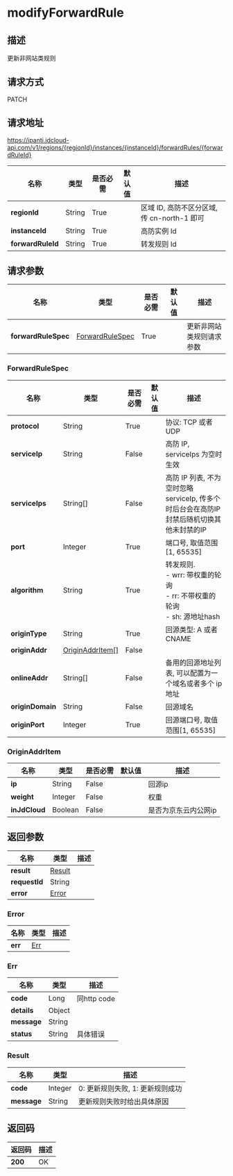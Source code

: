 # modifyForwardRule


## 描述
更新非网站类规则

## 请求方式
PATCH

## 请求地址
https://ipanti.jdcloud-api.com/v1/regions/{regionId}/instances/{instanceId}/forwardRules/{forwardRuleId}

|名称|类型|是否必需|默认值|描述|
|---|---|---|---|---|
|**regionId**|String|True| |区域 ID, 高防不区分区域, 传 cn-north-1 即可|
|**instanceId**|String|True| |高防实例 Id|
|**forwardRuleId**|String|True| |转发规则 Id|

## 请求参数
|名称|类型|是否必需|默认值|描述|
|---|---|---|---|---|
|**forwardRuleSpec**|[ForwardRuleSpec](modifyforwardrule#forwardrulespec)|True| |更新非网站类规则请求参数|

### <div id="forwardrulespec">ForwardRuleSpec</div>
|名称|类型|是否必需|默认值|描述|
|---|---|---|---|---|
|**protocol**|String|True| |协议: TCP 或者 UDP|
|**serviceIp**|String|False| |高防 IP, serviceIps 为空时生效|
|**serviceIps**|String[]|False| |高防 IP 列表, 不为空时忽略 serviceIp, 传多个时后台会在高防IP封禁后随机切换其他未封禁的IP|
|**port**|Integer|True| |端口号, 取值范围[1, 65535]|
|**algorithm**|String|True| |转发规则. <br>- wrr: 带权重的轮询<br>- rr:  不带权重的轮询<br>- sh:  源地址hash|
|**originType**|String|True| |回源类型: A 或者 CNAME|
|**originAddr**|[OriginAddrItem[]](modifyforwardrule#originaddritem)|False| | |
|**onlineAddr**|String[]|False| |备用的回源地址列表, 可以配置为一个域名或者多个 ip 地址|
|**originDomain**|String|False| |回源域名|
|**originPort**|Integer|True| |回源端口号, 取值范围[1, 65535]|
### <div id="originaddritem">OriginAddrItem</div>
|名称|类型|是否必需|默认值|描述|
|---|---|---|---|---|
|**ip**|String|False| |回源ip|
|**weight**|Integer|False| |权重|
|**inJdCloud**|Boolean|False| |是否为京东云内公网ip|

## 返回参数
|名称|类型|描述|
|---|---|---|
|**result**|[Result](modifyforwardrule#result)| |
|**requestId**|String| |
|**error**|[Error](modifyforwardrule#error)| |

### <div id="error">Error</div>
|名称|类型|描述|
|---|---|---|
|**err**|[Err](modifyforwardrule#err)| |
### <div id="err">Err</div>
|名称|类型|描述|
|---|---|---|
|**code**|Long|同http code|
|**details**|Object| |
|**message**|String| |
|**status**|String|具体错误|
### <div id="result">Result</div>
|名称|类型|描述|
|---|---|---|
|**code**|Integer|0: 更新规则失败, 1: 更新规则成功|
|**message**|String|更新规则失败时给出具体原因|

## 返回码
|返回码|描述|
|---|---|
|**200**|OK|
